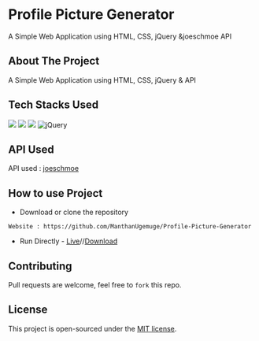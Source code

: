 # Profile Picture Generator
A Simple Web Application using HTML, CSS, jQuery &amp;joeschmoe API

## About The Project

A Simple Web Application using HTML, CSS, jQuery &amp; API 

## Tech Stacks Used
<a target="_blank" href="https://www.w3schools.com/html/default.asp"><img src="https://img.shields.io/badge/html5%20-%23E34F26.svg?&style=for-the-badge&logo=html5&logoColor=white"></img></a>
<a target="_blank" href="https://www.w3schools.com/css/default.asp"><img src="https://img.shields.io/badge/css3%20-%231572B6.svg?&style=for-the-badge&logo=css3&logoColor=white"></img></a>
<a target="_blank" href="https://www.w3schools.com/js/default.asp"><img src="https://img.shields.io/badge/javascript%20-%23323330.svg?&style=for-the-badge&logo=javascript&logoColor=%23F7DF1E"></img></a>
![jQuery](https://img.shields.io/badge/jquery-%230769AD.svg?style=for-the-badge&logo=jquery&logoColor=white)

## API Used

API used : [joeschmoe](https://joeschmoe.io/)

## How to use Project

- Download or clone the repository

```
Website : https://github.com/ManthanUgemuge/Profile-Picture-Generator

```
- Run Directly - [Live](https://manthanugemuge.github.io/Profile-Picture-Generator/)//[Download]()

## Contributing
Pull requests are welcome, feel free to ```fork``` this repo.

## License
This project is open-sourced under the [MIT license]().

